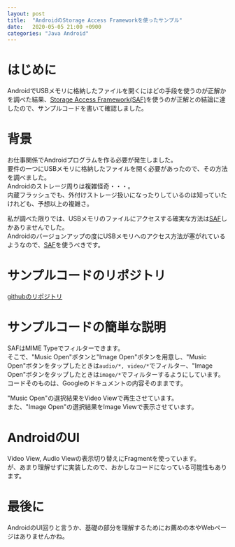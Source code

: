 ```yaml
---
layout: post
title:  "AndroidのStorage Access Frameworkを使ったサンプル"
date:   2020-05-05 21:00 +0900
categories: "Java Android"
---
```

# はじめに
AndroidでUSBメモリに格納したファイルを開くにはどの手段を使うのが正解かを調べた結果、[Storage Access Framework(SAF)](https://developer.android.com/guide/topics/providers/document-provider?hl=JA)を使うのが正解との結論に達したので、サンプルコードを書いて確認しました。

# 背景
お仕事関係でAndroidプログラムを作る必要が発生しました。  
要件の一つにUSBメモリに格納したファイルを開く必要があったので、その方法を調べました。  
Androidのストレージ周りは複雑怪奇・・・。  
内蔵フラッシュでも、外付けストレージ扱いになったりしているのは知っていたけれども、予想以上の複雑さ。

私が調べた限りでは、USBメモリのファイルにアクセスする確実な方法は[SAF](https://developer.android.com/guide/topics/providers/document-provider?hl=JA)しかありませんでした。  
Androidのバージョンアップの度にUSBメモリへのアクセス方法が塞がれているようなので、[SAF](https://developer.android.com/guide/topics/providers/document-provider?hl=JA)を使うべきです。

# サンプルコードのリポジトリ
[githubのリポジトリ](https://github.com/mfujibayashi/AndroidSAFsample)

# サンプルコードの簡単な説明
SAFはMIME Typeでフィルターできます。  
そこで、"Music Open"ボタンと"Image Open"ボタンを用意し、"Music Open"ボタンをタップしたときは`audio/*, video/*`でフィルター、"Image Open"ボタンをタップしたときは`image/*`でフィルターするようにしています。  
コードそのものは、Googleのドキュメントの内容そのままです。

"Music Open"の選択結果をVideo Viewで再生させています。  
また、"Image Open"の選択結果をImage Viewで表示させています。

# AndroidのUI
Video View, Audio Viewの表示切り替えにFragmentを使っています。  
が、あまり理解せずに実装したので、おかしなコードになっている可能性もあります。

# 最後に
AndroidのUI回りと言うか、基礎の部分を理解するためにお薦めの本やWebページはありませんかね。
